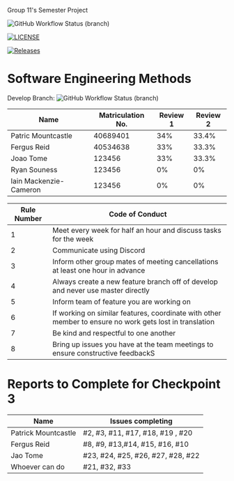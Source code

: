 Group 11's Semester Project

![GitHub Workflow Status (branch)](https://img.shields.io/github/actions/workflow/status/group11sem/set08103/main.yml?branch=master)

[![LICENSE](https://img.shields.io/github/license/group11sem/set08103.svg?style=flat-square)](https://github.com/group11sem/set08103/blob/master/LICENSE)

[![Releases](https://img.shields.io/github/release/group11sem/set08103/all.svg?style=flat-square)](https://github.com/group11sem/set08103/releases)

# Software Engineering Methods
Develop Branch: ![GitHub Workflow Status (branch)](https://img.shields.io/github/actions/workflow/status/group11sem/set08103/main.yml?branch=develop)

| Name                   | Matriculation No. | Review 1 | Review 2 |
|------------------------|---|---|----------|
| Patric Mountcastle     | 40689401 | 34% | 33.4%    |
| Fergus Reid            | 40534638 | 33% | 33.3%    |
| Joao Tome              | 123456 | 33% | 33.3%    |
| Ryan Souness           | 123456 | 0% | 0%       |
| Iain Mackenzie-Cameron | 123456 | 0% | 0%       |


| Rule Number | Code of Conduct|
|-------------|---|
| 1           | Meet every week for half an hour and discuss tasks for the week|
| 2           | Communicate using Discord|
| 3           | Inform other group mates of meeting cancellations at least one hour in advance|
| 4           | Always create a new feature branch off of develop and never use master directly|
| 5           | Inform team of feature you are working on|
| 6           | If working on similar features, coordinate with other member to ensure no work gets lost in translation|
| 7           | Be kind and respectful to one another|
| 8           | Bring up issues you have at the team meetings to ensure constructive feedbackS|

# Reports to Complete for Checkpoint 3
| Name                | Issues completing                 |
|---------------------|-----------------------------------|
| Patrick Mountcastle | #2, #3, #11, #17, #18, #19 , #20  |
| Fergus Reid         | #8, #9, #13,#14, #15, #16, #10    |
| Jao Tome            | #23, #24, #25, #26, #27, #28, #22 |      
| Whoever can do      | #21, #32, #33                     | 

